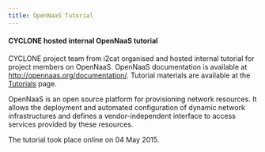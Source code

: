 ```yaml
---
title: OpenNaaS Tutorial
---
```

#### CYCLONE hosted internal OpenNaaS tutorial

CYCLONE project team from i2cat organised and hosted internal tutorial for project members on 
OpenNaaS.
OpenNaaS documentation is available at <http://opennaas.org/documentation/>.  Tutorial materials
are available at the [Tutorials](/tutorials.html) page.
<!-- more -->

OpenNaaS is an open source platform for provisioning network resources. It allows the deployment and automated configuration of dynamic network infrastructures and defines a vendor-independent interface to access services provided by these resources. 

The tutorial took place online on 04 May 2015. 
